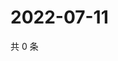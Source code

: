 # 2022-07-11

共 0 条

<!-- BEGIN WEIBO -->
<!-- 最后更新时间 Mon Jul 11 2022 10:59:05 GMT+0800 (China Standard Time) -->

<!-- END WEIBO -->
